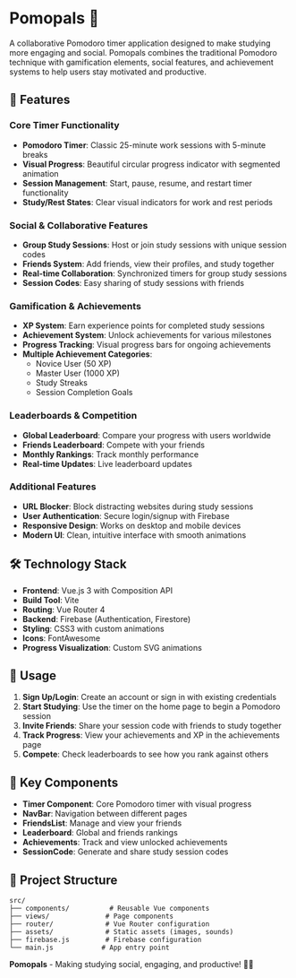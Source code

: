 # Pomopals 🍅

A collaborative Pomodoro timer application designed to make studying more engaging and social. Pomopals combines the traditional Pomodoro technique with gamification elements, social features, and achievement systems to help users stay motivated and productive.

## 🌟 Features

### Core Timer Functionality
- **Pomodoro Timer**: Classic 25-minute work sessions with 5-minute breaks
- **Visual Progress**: Beautiful circular progress indicator with segmented animation
- **Session Management**: Start, pause, resume, and restart timer functionality
- **Study/Rest States**: Clear visual indicators for work and rest periods

### Social & Collaborative Features
- **Group Study Sessions**: Host or join study sessions with unique session codes
- **Friends System**: Add friends, view their profiles, and study together
- **Real-time Collaboration**: Synchronized timers for group study sessions
- **Session Codes**: Easy sharing of study sessions with friends

### Gamification & Achievements
- **XP System**: Earn experience points for completed study sessions
- **Achievement System**: Unlock achievements for various milestones
- **Progress Tracking**: Visual progress bars for ongoing achievements
- **Multiple Achievement Categories**:
  - Novice User (50 XP)
  - Master User (1000 XP)
  - Study Streaks
  - Session Completion Goals

### Leaderboards & Competition
- **Global Leaderboard**: Compare your progress with users worldwide
- **Friends Leaderboard**: Compete with your friends
- **Monthly Rankings**: Track monthly performance
- **Real-time Updates**: Live leaderboard updates

### Additional Features
- **URL Blocker**: Block distracting websites during study sessions
- **User Authentication**: Secure login/signup with Firebase
- **Responsive Design**: Works on desktop and mobile devices
- **Modern UI**: Clean, intuitive interface with smooth animations

## 🛠️ Technology Stack

- **Frontend**: Vue.js 3 with Composition API
- **Build Tool**: Vite
- **Routing**: Vue Router 4
- **Backend**: Firebase (Authentication, Firestore)
- **Styling**: CSS3 with custom animations
- **Icons**: FontAwesome
- **Progress Visualization**: Custom SVG animations


## 🚀 Usage

1. **Sign Up/Login**: Create an account or sign in with existing credentials
2. **Start Studying**: Use the timer on the home page to begin a Pomodoro session
3. **Invite Friends**: Share your session code with friends to study together
4. **Track Progress**: View your achievements and XP in the achievements page
5. **Compete**: Check leaderboards to see how you rank against others

## 📱 Key Components

- **Timer Component**: Core Pomodoro timer with visual progress
- **NavBar**: Navigation between different pages
- **FriendsList**: Manage and view your friends
- **Leaderboard**: Global and friends rankings
- **Achievements**: Track and view unlocked achievements
- **SessionCode**: Generate and share study session codes

## 🎯 Project Structure

```
src/
├── components/          # Reusable Vue components
├── views/              # Page components
├── router/             # Vue Router configuration
├── assets/             # Static assets (images, sounds)
├── firebase.js         # Firebase configuration
└── main.js            # App entry point
```
**Pomopals** - Making studying social, engaging, and productive! 🍅✨
